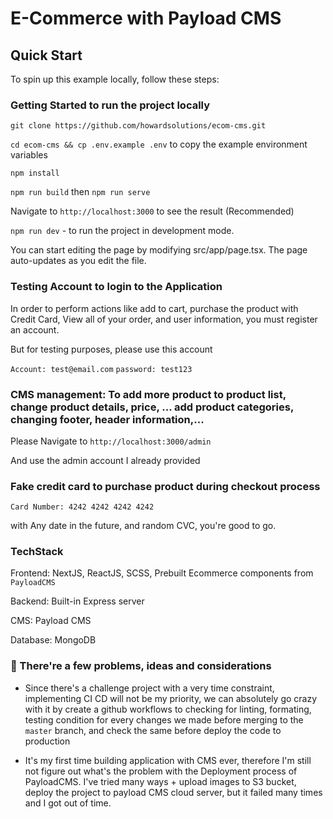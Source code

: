 # E-Commerce with Payload CMS

## Quick Start

To spin up this example locally, follow these steps:

### Getting Started to run the project locally

`git clone https://github.com/howardsolutions/ecom-cms.git`

`cd ecom-cms && cp .env.example .env` to copy the example environment variables

`npm install` 

`npm run build` then `npm run serve` 

Navigate to `http://localhost:3000` to see the result (Recommended)

`npm run dev` - to run the project in development mode.

You can start editing the page by modifying src/app/page.tsx. The page auto-updates as you edit the file.

### Testing Account to login to the Application

In order to perform actions like add to cart, purchase the product with Credit Card, View all of your order, and user information, you must register an account. 

But for testing purposes, please use this account

`Account: test@email.com`
`password: test123`

### CMS management: To add more product to product list, change product details, price, ... add product categories, changing footer, header information,...

Please Navigate to `http://localhost:3000/admin`

And use the admin account I already provided

### Fake credit card to purchase product during checkout process

`Card Number: 4242 4242 4242 4242`

with Any date in the future, and random CVC, you're good to go.

### 

### TechStack

Frontend: NextJS, ReactJS, SCSS, Prebuilt Ecommerce components from `PayloadCMS` 

Backend: Built-in Express server

CMS: Payload CMS

Database: MongoDB

### 🤯 There're a few problems, ideas and considerations

- Since there's a challenge project with a very time constraint, implementing CI CD will not be my priority, we can absolutely go crazy with it by create a github workflows to checking for linting, formating, testing condition for every changes we made before merging to the `master` branch, and check the same before deploy the code to production

- It's my first time building application with CMS ever, therefore I'm still not figure out what's the problem with the Deployment process of PayloadCMS. 
I've tried many ways + upload images to S3 bucket, deploy the project to payload CMS cloud server, but it failed many times and I got out of time.